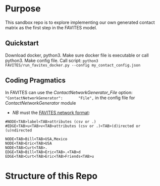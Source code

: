# Purpose
This sandbox repo is to explore implementing our own generated contact matrix as the first step in the FAVITES model.

## Quickstart
Download docker, python3. Make sure docker file is executable or call python3. Make config file. Call script: `python3 FAVITES/run_favites_docker.py --config my_contact_config.json`


## Coding Pragmatics 
In FAVITES can use the _ContactNetworkGenerator_File_ option:  `"ContactNetworkGenerator":       "File",` in the config file for _ContactNetworkGenerator_ module 
- _NB_ must the [FAVITES network format](https://github.com/niemasd/FAVITES/wiki/File-Formats#contact-network-file-format):
```
#NODE<TAB>label<TAB>attributes (csv or .)
#EDGE<TAB>u<TAB>v<TAB>attributes (csv or .)<TAB>(d)irected or (u)ndirected

NODE<TAB>Bill<TAB>USA,Mexico
NODE<TAB>Eric<TAB>USA
NODE<TAB>Curt<TAB>.
EDGE<TAB>Bill<TAB>Eric<TAB>.<TAB>d
EDGE<TAB>Curt<TAB>Eric<TAB>Friends<TAB>u
```


# Structure of this Repo



